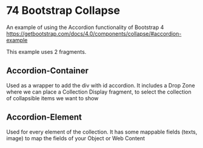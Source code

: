 # 74 Bootstrap Collapse

An example of using the Accordion functionality of Bootstrap 4
https://getbootstrap.com/docs/4.0/components/collapse/#accordion-example

This example uses 2 fragments.
## Accordion-Container 
Used as a wrapper to add the div with id accordion.
It includes a Drop Zone where we can place a Collection Display fragment, to select the collection of collapsible items we want to show

## Accordion-Element
Used for every element of the collection. It has some mappable fields (texts, image) to map the fields of your Object or Web Content
